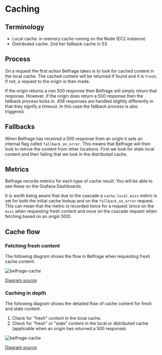 # Caching

## Terminology

* Local cache: in memory cache runnng on the Node (EC2 instance)
* Distributed cache: 2nd tier fallback cache in S3

## Process

On a request the first action Belfrage takes is to look for cached content in the local cache. The cached content will be returned if found and it is `fresh`. If not, a request to the origin is then made.

If the origin returns a non 500 response then Belfrage will simply return that response. However, if the origin does return a 500 response then the fallback process kicks in. 408 responses are handled slightly differently in that they signify a timeout. In this case the fallback process is also triggered.

## Fallbacks

When Belfrage has received a 500 response from an origin it sets an internal flag called `fallback_on_error`. This means that Belfrage will then look to retrive the content from other locations. First we look for stale local content and then failing that we look in the distributed cache.

## Metrics

Belfrage records metrics for each type of cache result. You will be able to see these on the Grafana Dashboards.

It is worth being aware that due to the cascade a `cache.local.miss` metric is set for both the initial cache lookup and on the `fallback_on_error` request. This can mean that the metric is recorded twice for a request (once on the `miss` when requesting fresh content and once on the cascade request when fetching based on an origin 500).

## Cache flow

### Fetching fresh content

The following diagram shows the flow in Belfrage when requesting fresh cache content.

![belfrage-cache](img/belfrage-cache-fresh.svg)

[Diagram source](source/belfrage-cache-fresh.drawio)

### Caching in depth

The following diagram shows the detailed flow of cache content for fresh and stale content.

1. Check for "fresh" content in the local cache.
2. Check for "fresh" or "stale" content in the local or distributed cache (applicable when an origin has returned a 500 response).

![belfrage-cache](img/belfrage-cache.svg)

[Diagram source](source/belfrage-cache.drawio)
